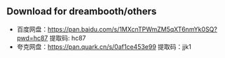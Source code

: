 ## Download for dreambooth/others

- 百度网盘：https://pan.baidu.com/s/1MXcnTPWmZM5qXT6nmYk0SQ?pwd=hc87 提取码: hc87
- 夸克网盘：https://pan.quark.cn/s/0af1ce453e99 提取码：jjk1